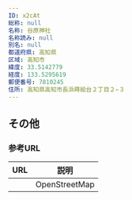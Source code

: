```yaml
---
ID: x2cAt
総称: null
名称: 谷原神社
名称読み: null
別名: null
都道府県: 高知県
区域: 高知市
緯度: 33.5142779
経度: 133.5295619
郵便番号: 7810245
住所: 高知県高知市長浜蒔絵台２丁目２−３
---
```


## その他

### 参考URL

| URL | 説明          |
| --- | ------------- |
|     | OpenStreetMap |
